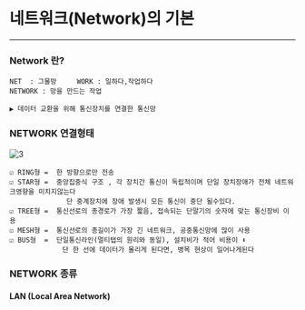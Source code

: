 # 네트워크(Network)의 기본
--------------------

### Network 란?
```
NET  : 그물망     WORK : 일하다,작업하다
NETWORK : 망을 만드는 작업

▶️ 데이터 교환을 위해 통신장치를 연결한 통신망
```

### NETWORK 연결형태
![3](https://github.com/user-attachments/assets/5fea0150-f905-4a1e-8a90-34e8f61134f0)
```
☑️ RING형 =  한 방향으로만 전송
☑️ STAR형 =  중앙집중식 구조 , 각 장치간 통신이 독립적이며 단일 장치장애가 전체 네트워크영향을 미치지않는다
              단 중계장치에 장애 발생시 모든 통신이 중단 될수있다.
☑️ TREE형 =  통신선로의 총경로가 가장 짧음, 접속되는 단말기의 숫자에 맞는 통신장비 이용
☑️ MESH형 =  통신선로의 총길이가 가장 긴 네트워크, 공중통신망에 많이 사용
☑️ BUS형  =  단일통신라인(멀티탭의 원리와 동일), 설치비가 적어 비용이 ⬇️
             단 한 선에 데이터가 몰리게 된다면, 병목 현상이 일어나게된다

```

### NETWORK 종류
#### LAN (Local Area Network)
```

```













